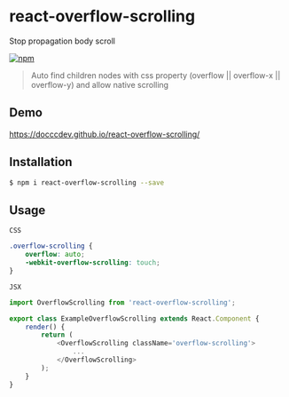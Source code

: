 react-overflow-scrolling
=====================
Stop propagation body scroll

[![npm](https://img.shields.io/npm/v/react-overflow-scrolling.svg)](https://www.npmjs.com/package/react-overflow-scrolling)

> Auto find children nodes with css property (overflow || overflow-x || overflow-y) and allow native scrolling

## Demo

https://docccdev.github.io/react-overflow-scrolling/

## Installation

```bash
$ npm i react-overflow-scrolling --save
```

## Usage

`CSS`

```css
.overflow-scrolling {
    overflow: auto;
    -webkit-overflow-scrolling: touch;
}
```

`JSX`

```js
import OverflowScrolling from 'react-overflow-scrolling';

export class ExampleOverflowScrolling extends React.Component {
    render() {
        return (
            <OverflowScrolling className='overflow-scrolling'>
                ...
            </OverflowScrolling>
        );
    }
}
```

